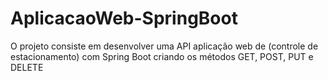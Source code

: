 # AplicacaoWeb-SpringBoot
O projeto consiste em desenvolver uma API aplicação web de (controle de estacionamento) com Spring Boot criando os métodos GET, POST, PUT e DELETE 

<img align="center" src=""/>
